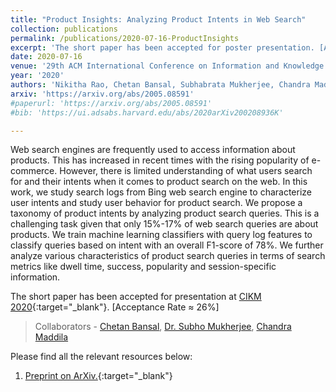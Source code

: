 ```yaml
---
title: "Product Insights: Analyzing Product Intents in Web Search"
collection: publications
permalink: /publications/2020-07-16-ProductInsights
excerpt: 'The short paper has been accepted for poster presentation. [Acceptance Rate ≈ 26%]'
date: 2020-07-16
venue: '29th ACM International Conference on Information and Knowledge Management (CIKM)'
year: '2020'
authors: 'Nikitha Rao, Chetan Bansal, Subhabrata Mukherjee, Chandra Maddila'
arxiv: 'https://arxiv.org/abs/2005.08591'
#paperurl: 'https://arxiv.org/abs/2005.08591'
#bib: 'https://ui.adsabs.harvard.edu/abs/2020arXiv200208936K'

---
```

Web search engines are frequently used to access information about products. This has increased in recent times with the rising popularity of e-commerce. However, there is limited understanding of what users search for and their intents when it comes to product search on the web. In this work, we study search logs from Bing web search engine to characterize user intents and study user behavior for product search. We propose a taxonomy of product intents by analyzing product search queries. This is a challenging task given that only 15%-17% of web search queries are about products. We train machine learning classifiers with query log features to classify queries based on intent with an overall F1-score of 78%. We further analyze various characteristics of product search queries in terms of search metrics like dwell time, success, popularity and session-specific information.

The short paper has been accepted for presentation at [CIKM 2020](https://www.cikm2020.org/){:target="_blank"}. [Acceptance Rate ≈ 26%]

> Collaborators - [Chetan Bansal](https://www.microsoft.com/en-us/research/people/chetanb/), [Dr. Subho Mukherjee](https://www.microsoft.com/en-us/research/people/submukhe/), [Chandra Maddila](https://www.microsoft.com/en-us/research/people/chmaddil/)

Please find all the relevant resources below:
1. [Preprint on ArXiv.](https://arxiv.org/abs/2005.08591){:target="_blank"}
